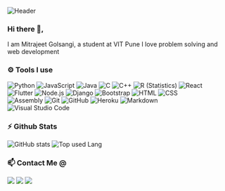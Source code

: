<!--
**Mitrajeet-Golsangi/Mitrajeet-Golsangi** is a ✨ _special_ ✨ repository because its `README.md` (this file) appears on your GitHub profile.

Here are some ideas to get you started:

- 🔭 I’m currently working on ...
- 🌱 I’m currently learning ...
- 👯 I’m looking to collaborate on ...
- 🤔 I’m looking for help with ...
- 💬 Ask me about ...
- 📫 How to reach me: ...
- 😄 Pronouns: ...
- ⚡ Fun fact: ...
-->
![Header](https://miro.medium.com/max/1400/0*x4rQFjfi0iK3gS1T.gif)

### Hi there 👋,

I am Mitrajeet Golsangi, a student at VIT Pune
I love problem solving and web development

### ⚙️ Tools I use

![Python](https://img.shields.io/badge/-Python-05122A?style=flat&logo=python)
![JavaScript](https://img.shields.io/badge/-JavaScript-05122A?style=flat&logo=javascript)
![Java](https://img.shields.io/badge/-Java-05122A?style=flat&logo=Java&logoColor=FFA518)
![C](https://img.shields.io/badge/-C-05122A?style=flat&logo=C&logoColor=A8B9CC)
![C++](https://img.shields.io/badge/-C++-05122A?style=flat&logo=C%2B%2B&logoColor=00599C)
![R (Statistics)](https://img.shields.io/badge/-R-05122A?style=flat&logo=R&logoColor=276DC3)
![React](https://img.shields.io/badge/-React-05122A?style=flat&logo=react)\
![Flutter](https://img.shields.io/badge/-Flutter-05122A?style=flat&logo=flutter&logoColor=42A5F5)
![Node.js](https://img.shields.io/badge/-Node.js-05122A?style=flat&logo=node.js)
![Django](https://img.shields.io/badge/-Django-05122A?style=flat&logo=django&logoColor=092E20)
![Bootstrap](https://img.shields.io/badge/-Bootstrap-05122A?style=flat&logo=bootstrap&logoColor=563D7C)
![HTML](https://img.shields.io/badge/-HTML-05122A?style=flat&logo=HTML5)
![CSS](https://img.shields.io/badge/-CSS-05122A?style=flat&logo=CSS3&logoColor=1572B6)\
![Assembly](https://img.shields.io/badge/-Assembly-05122A?style=flat&logo=assembly)
![Git](https://img.shields.io/badge/-Git-05122A?style=flat&logo=git)
![GitHub](https://img.shields.io/badge/-GitHub-05122A?style=flat&logo=github)
![Heroku](https://img.shields.io/badge/-Heroku-05122A?style=flat&logo=heroku&logoColor=6567A5)
![Markdown](https://img.shields.io/badge/-Markdown-05122A?style=flat&logo=markdown)\
![Visual Studio Code](https://img.shields.io/badge/-Visual%20Studio%20Code-05122A?style=flat&logo=visual-studio-code&logoColor=007ACC)

### ⚡ Github Stats

![GitHub stats](https://github-readme-stats.vercel.app/api?username=Mitrajeet-Golsangi&theme=gotham&show_icons=true&count_private=true&hide_title=true&hide_border=true)
![Top used Lang](https://github-readme-stats.vercel.app/api/top-langs/?username=Mitrajeet-Golsangi&layout=default&theme=gotham&hide=html&hide_border=true&card_width=330)

### 📫 Contact Me @
<p>
<!--   <a href="https://www.adityavsingh.com"><img src="https://img.shields.io/badge/-mitrajeetgolsangi.com-3423A6?style=flat&logo=Google-Chrome&logoColor=white"/></a> -->
  <a href="https://www.linkedin.com/in/mitrajeet-golsangi-b939611ab/"><img src="https://img.shields.io/badge/-Mitrajeet%20Golsangi-0077B5?style=flat&logo=Linkedin&logoColor=white"/></a>
  <a href="mailto:mitrajeetgolsangi@gmail.com"><img src="https://img.shields.io/badge/-mitrajeetgolsangi@gmail.com-D14836?style=flat&logo=Gmail&logoColor=white"/></a>
  <a href="https://instagram.com/mitrajeet_golsangi"><img src="https://img.shields.io/badge/-@mitrajeet_golsangi-E4405F?style=flat&logo=Instagram&logoColor=white"/></a>
</p>

